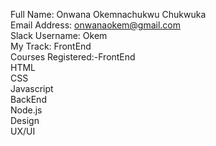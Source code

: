 Full Name: Onwana Okemnachukwu Chukwuka</br>
Email Address: onwanaokem@gmail.com</br>
Slack Username: Okem</br>
My Track: FrontEnd</br>
Courses Registered:-FrontEnd</br>
                     HTML</br>
                     CSS</br>
                     Javascript</br>
                    BackEnd</br>
                      Node.js</br>
                    Design</br>
                      UX/UI</br>
